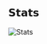 ## 𝗦𝘁𝗮𝘁𝘀

![Stats](https://github-status-twiceyuan.vercel.app/api?username=twiceyuan&show_icons=true&theme=dracula)
